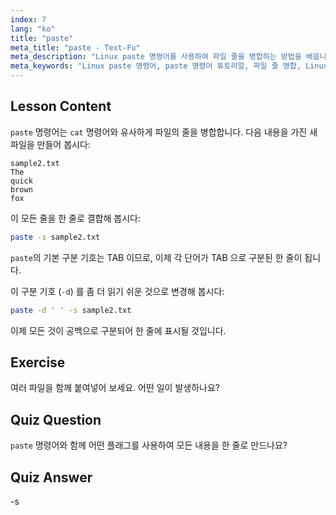 ```yaml
---
index: 7
lang: "ko"
title: "paste"
meta_title: "paste - Text-Fu"
meta_description: "Linux paste 명령어를 사용하여 파일 줄을 병합하는 방법을 배웁니다. 이 필수 Linux 명령어 튜토리얼을 통해 구분 기호를 알아보고 파일을 결합하세요."
meta_keywords: "Linux paste 명령어, paste 명령어 튜토리얼, 파일 줄 병합, Linux 명령어, 초보자 Linux, Linux 가이드"
---
```


## Lesson Content

`paste` 명령어는 `cat` 명령어와 유사하게 파일의 줄을 병합합니다. 다음 내용을 가진 새 파일을 만들어 봅시다:

```
sample2.txt
The
quick
brown
fox
```

이 모든 줄을 한 줄로 결합해 봅시다:

```bash
paste -s sample2.txt
```

`paste`의 기본 구분 기호는 TAB 이므로, 이제 각 단어가 TAB 으로 구분된 한 줄이 됩니다.

이 구분 기호 (`-d`) 를 좀 더 읽기 쉬운 것으로 변경해 봅시다:

```bash
paste -d ' ' -s sample2.txt
```

이제 모든 것이 공백으로 구분되어 한 줄에 표시될 것입니다.

## Exercise

여러 파일을 함께 붙여넣어 보세요. 어떤 일이 발생하나요?

## Quiz Question

`paste` 명령어와 함께 어떤 플래그를 사용하여 모든 내용을 한 줄로 만드나요?

## Quiz Answer

-s
